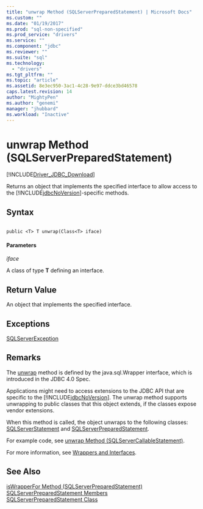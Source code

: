 ```yaml
---
title: "unwrap Method (SQLServerPreparedStatement) | Microsoft Docs"
ms.custom: ""
ms.date: "01/19/2017"
ms.prod: "sql-non-specified"
ms.prod_service: "drivers"
ms.service: ""
ms.component: "jdbc"
ms.reviewer: ""
ms.suite: "sql"
ms.technology: 
  - "drivers"
ms.tgt_pltfrm: ""
ms.topic: "article"
ms.assetid: 8e3ec950-3ac1-4c28-9e97-ddce3bd46578
caps.latest.revision: 14
author: "MightyPen"
ms.author: "genemi"
manager: "jhubbard"
ms.workload: "Inactive"
---
```

# unwrap Method (SQLServerPreparedStatement)
[!INCLUDE[Driver_JDBC_Download](../../../includes/driver_jdbc_download.md)]

  Returns an object that implements the specified interface to allow access to the [!INCLUDE[jdbcNoVersion](../../../includes/jdbcnoversion_md.md)]-specific methods.  
  
## Syntax  
  
```  
  
public <T> T unwrap(Class<T> iface)  
```  
  
#### Parameters  
 *iface*  
  
 A class of type **T** defining an interface.  
  
## Return Value  
 An object that implements the specified interface.  
  
## Exceptions  
 [SQLServerException](../../../connect/jdbc/reference/sqlserverexception-class.md)  
  
## Remarks  
 The [unwrap](../../../connect/jdbc/reference/unwrap-method-sqlserverpreparedstatement.md) method is defined by the java.sql.Wrapper interface, which is introduced in the JDBC 4.0 Spec.  
  
 Applications might need to access extensions to the JDBC API that are specific to the [!INCLUDE[jdbcNoVersion](../../../includes/jdbcnoversion_md.md)]. The unwrap method supports unwrapping to public classes that this object extends, if the classes expose vendor extensions.  
  
 When this method is called, the object unwraps to the following classes: [SQLServerStatement](../../../connect/jdbc/reference/sqlserverstatement-class.md) and [SQLServerPreparedStatement](../../../connect/jdbc/reference/sqlserverpreparedstatement-class.md).  
  
 For example code, see [unwrap Method &#40;SQLServerCallableStatement&#41;](../../../connect/jdbc/reference/unwrap-method-sqlservercallablestatement.md).  
  
 For more information, see [Wrappers and Interfaces](../../../connect/jdbc/wrappers-and-interfaces.md).  
  
## See Also  
 [isWrapperFor Method &#40;SQLServerPreparedStatement&#41;](../../../connect/jdbc/reference/iswrapperfor-method-sqlserverpreparedstatement.md)   
 [SQLServerPreparedStatement Members](../../../connect/jdbc/reference/sqlserverpreparedstatement-members.md)   
 [SQLServerPreparedStatement Class](../../../connect/jdbc/reference/sqlserverpreparedstatement-class.md)  
  
  
